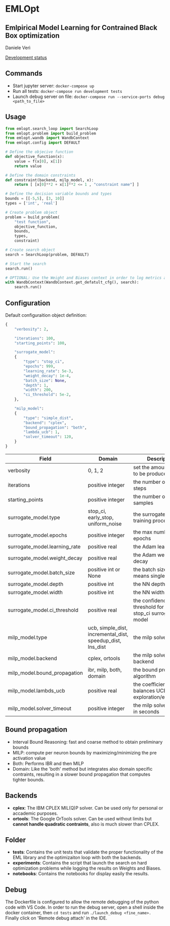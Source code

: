 # EMLOpt
## Emlpirical Model Learning for Contrained Black Box optimization
Daniele Verì

[Development status](https://github.com/LIA-UniBo/eml-opt/projects/1)

## Commands
- Start jupyter server: `docker-compose up`
- Run all tests: `docker-compose run development tests`
- Launch debug server on file: `docker-compose run --service-ports debug <path_to_file>`

## Usage
```python
from emlopt.search_loop import SearchLoop
from emlopt.problem import build_problem
from emlopt.wandb import WandbContext
from emlopt.config import DEFAULT

# Define the objecive function
def objective_function(x):
    value = f(x[0], x[1])
    return value

# Define the domain constraints
def constraint(backend, milp_model, x):
    return [ [x[0]**2 + x[1]**2 <= 1 , "constraint name"] ]

# Define the decision variable bounds and types
bounds = [[-5,5], [3, 10]]
types = ['int', 'real']

# Create problem object
problem = build_problem(
    "test function",
    objective_function,
    bounds,
    types,
    constraint)

# Create search object
search = SearchLoop(problem, DEFAULT)

# Start the search
search.run()

# OPTIONAL: Use the Weight and Biases context in order to log metrics and results
with WandbContext(WandbContext.get_defatult_cfg(), search):
    search.run()
```

## Configuration
Default configuraition object definition:
```python
{
    "verbosity": 2,

    "iterations": 100,
    "starting_points": 100,

    "surrogate_model":
    {
        "type": "stop_ci",
        "epochs": 999,
        "learning_rate": 5e-3,
        "weight_decay": 1e-4,
        "batch_size": None,
        "depth": 1,
        "width": 200,
        "ci_threshold": 5e-2,
    },

    "milp_model":
    {
        "type": "simple_dist",
        "backend": "cplex",
        "bound_propagation": "both",
        "lambda_ucb": 1,
        "solver_timeout": 120,
    }
}
```
| Field | Domain | Description |
|-|-|-|
| verbosity | 0, 1, 2 | set the amount of log to be produced
| iterations | positive integer | the number of search steps
| starting_points | positive integer | the number of initial samples
| surrogate_model.type | stop_ci, early_stop, uniform_noise  | the surrogate model training procedure
| surrogate_model.epochs | positive integer  | the max number of epochs
| surrogate_model.learning_rate | positive real | the Adam learning rate
| surrogate_model.weight_decay | positive real | the Adam weight decay
| surrogate_model.batch_size | positive int or None | the batch size, None means single batch
| surrogate_model.depth | positive int | the NN depth
| surrogate_model.width | positive int | the NN width
| surrogate_model.ci_threshold | positive real | the confidence interval threshold for the stop_ci surrogate model
| milp_model.type | ucb, simple_dist, incremental_dist, speedup_dist, lns_dist | the milp solver model
| milp_model.backend | cplex, ortools | the milp solver backend
| milp_model.bound_propagation | ibr, milp, both, domain | the bound propagation algorithm
| milp_model.lambds_ucb | positive real | the coefficient that balances UCB exploration/exploitation
| milp_model.solver_timeout | positive integer | the milp solver timeout in seconds

## Bound propagation
- Interval Bound Reasoning: fast and coarse method to obtain preliminary bounds
- MILP: compute per neuron bounds by maximizing/minimizing the pre activation value
- Both: Performs IBR and then MILP
- Domain: Like the 'both' method but integrates also domain specific contraints, resulting in a slower bound propagation that computes tighter bounds.

## Backends
- **cplex**: The IBM CPLEX MIL(Q)P solver. Can be used only for personal or accademic purposes.
- **ortools**: The Google OrTools solver. Can be used without limits but **cannot handle quadratic contraints**, also is much slower than CPLEX.

## Folder
- **tests**: Contains the unit tests that validate the proper functionality of the EML library and the optimizaiton loop with both the backends.
- **experiments**: Contains the script that launch the search on hard optimization problems while logging the results on Weights and Biases.
- **notebooks**: Contains the notebooks for display easily the results.

## Debug
The Dockerfile is configured to allow the remote debugging of the python code with VS Code.
In order to run the debug server, open a shell inside the docker container, then `cd tests` and run `./launch_debug <fine_name>.`
Finally click on 'Remote debug attach' in the IDE.
